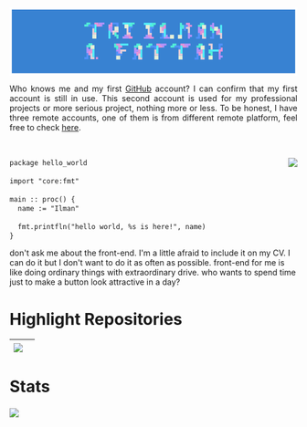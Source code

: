 <p align="center">
  <img src="ilmanbg.png" width="800px" align="center">
</p>


<p align="justify"> 
Who knows me and my first <a href="https://github.com/Fattah25">GitHub</a> account? I can confirm that my first account is still in use. This second account is used for my professional projects or more serious project, nothing more or less. To be honest, I have three remote accounts, one of them is from different remote platform, feel free to check <a href="https://codeberg.org/Fattah25">here</a>.
</p>

<br>



<a href="https://skillicons.dev"><img align="right" src="https://go-skill-icons.vercel.app/api/icons?i=python,pytorch,julia,fastapi,go,c,cpp,vim,helix,linux,latex,git,nginx,postgres,php,arduino,blender,bash,raspberrypi,docker,redis,anaconda,codeberg,ros,odin&perline=6"></a>


```odin
package hello_world

import "core:fmt"

main :: proc() {
  name := "Ilman"

  fmt.printfln("hello world, %s is here!", name)
}
```

don't ask me about the front-end. I'm a little afraid to include it on my CV. I can do it but I don't want to do it as often as possible. front-end for me is like doing ordinary things with extraordinary drive. who wants to spend time just to make a button look attractive in a day?

[1]: https://github.com/Fattah25
[2]: https://codeberg.org/Fattah25

# Highlight Repositories
|<img align="center" src="https://github-readme-stats.vercel.app/api/pin/?username=triilman25&langs_count=5&description_lines_count=null&theme=one_dark_pro&show_owner=true&repo=Komparasi-Bahasa-Pemrograman-C-Dan-Odin" />||
|---|---|

# Stats

<img align="center" src="https://github-readme-stats.vercel.app/api/top-langs?username=triilman25&theme=one_dark_pro&layout=compact&langs_count=8&hide_title=true&card_width=200" />


